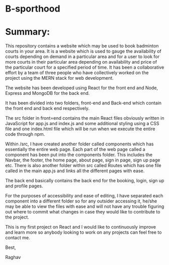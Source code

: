 # B-sporthood

# Summary:


This repository contains a website which may be used to book badminton courts in your area. It is a website which is used to gauge the availability of courts depending on demand in a particular area and for a user to look for more courts in their particular area depending on availability and price of the particular court for a specified period of time. It has been a collaborative effort by a team of three people who have collectively worked on the project using the MERN stack for web development.

The website has been developed using React for the front end and Node, Express and MongoDB for the back end. 

It has been divided into two folders, front-end and Back-end which contain the front end and back end respectively.

The src folder in front=end contains the main React files obviously written in JavaScript for app.js and index.js and some additional styling using a CSS file and one index.html file which will be run when we execute the entire code through npm.

Within /src, I have created another folder called components which has essentially the entire web page. Each part of the web page called a component has been
put into the components folder. This includes the Navbar, the footer, the home page, about page, sign in page, sign up page etc. There is also another folder within src called Routes which has one file called in the main app.js and links all the different pages with ease.

The back end basically contains the back end for the booking, login, sign up and profile pages.

For the purposes of accessibility and ease of editing, I have separated each component into a different folder so for any outsider accessing it, he/she may 
be able to view the files with ease and will not have any trouble figuring out where to commit what changes in case they would like to contribute to the 
project.

This is my first project on React and I would like to continuously improve and learn more so anybody looking to work on any projects can feel free to contact me.

Best,

Raghav
